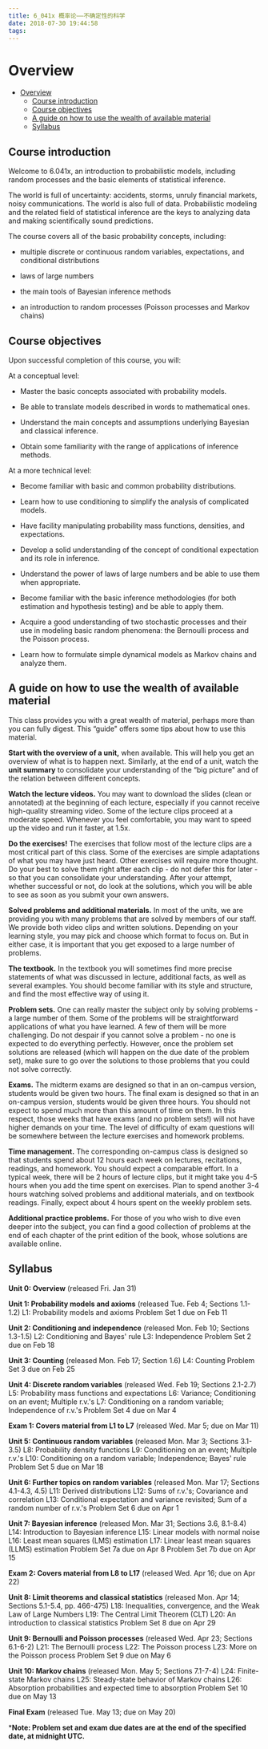 ```yaml
---
title: 6_041x 概率论——不确定性的科学
date: 2018-07-30 19:44:58
tags:
---
```


Overview
========
- [Overview](#overview)
    - [Course introduction](#course-introduction)
    - [Course objectives](#course-objectives)
    - [A guide on how to use the wealth of available material](#a-guide-on-how-to-use-the-wealth-of-available-material)
    - [Syllabus](#syllabus)

Course introduction
-------------------

Welcome to 6.041x, an introduction to probabilistic models, including random processes and the basic elements of statistical inference.

The world is full of uncertainty: accidents, storms, unruly financial markets, noisy communications. The world is also full of data. Probabilistic modeling and the related field of statistical inference are the keys to analyzing data and making scientifically sound predictions.

The course covers all of the basic probability concepts, including:

- multiple discrete or continuous random variables, expectations, and conditional distributions

- laws of large numbers

- the main tools of Bayesian inference methods

- an introduction to random processes (Poisson processes and Markov chains) 

Course objectives
-----------------

Upon successful completion of this course, you will:

At a conceptual level:

- Master the basic concepts associated with probability models.

- Be able to translate models described in words to mathematical ones.

- Understand the main concepts and assumptions underlying Bayesian and classical inference.

- Obtain some familiarity with the range of applications of inference methods. 

At a more technical level:

- Become familiar with basic and common probability distributions.

- Learn how to use conditioning to simplify the analysis of complicated models.

- Have facility manipulating probability mass functions, densities, and expectations.

- Develop a solid understanding of the concept of conditional expectation and its role in inference.

- Understand the power of laws of large numbers and be able to use them when appropriate.

- Become familiar with the basic inference methodologies (for both estimation and hypothesis testing) and be able to apply them.

- Acquire a good understanding of two stochastic processes and their use in modeling basic random phenomena: the Bernoulli process and the Poisson process.

- Learn how to formulate simple dynamical models as Markov chains and analyze them. 

A guide on how to use the wealth of available material
------------------------------------------------------

This class provides you with a great wealth of material, perhaps more than you can fully digest. This “guide" offers some tips about how to use this material.

**Start with the overview of a unit,** when available. This will help you get an overview of what is to happen next. Similarly, at the end of a unit, watch the **unit summary** to consolidate your understanding of the “big picture" and of the relation between different concepts.

**Watch the lecture videos.** You may want to download the slides (clean or annotated) at the beginning of each lecture, especially if you cannot receive high-quality streaming video. Some of the lecture clips proceed at a moderate speed. Whenever you feel comfortable, you may want to speed up the video and run it faster, at 1.5x.

**Do the exercises!** The exercises that follow most of the lecture clips are a most critical part of this class. Some of the exercises are simple adaptations of what you may have just heard. Other exercises will require more thought. Do your best to solve them right after each clip - do not defer this for later - so that you can consolidate your understanding. After your attempt, whether successful or not, do look at the solutions, which you will be able to see as soon as you submit your own answers.

**Solved problems and additional materials.** In most of the units, we are providing you with many problems that are solved by members of our staff. We provide both video clips and written solutions. Depending on your learning style, you may pick and choose which format to focus on. But in either case, it is important that you get exposed to a large number of problems.

**The textbook.** In the textbook you will sometimes find more precise statements of what was discussed in lecture, additional facts, as well as several examples. You should become familiar with its style and structure, and find the most effective way of using it.

**Problem sets.** One can really master the subject only by solving problems - a large number of them. Some of the problems will be straightforward applications of what you have learned. A few of them will be more challenging. Do not despair if you cannot solve a problem - no one is expected to do everything perfectly. However, once the problem set solutions are released (which will happen on the due date of the problem set), make sure to go over the solutions to those problems that you could not solve correctly.

**Exams.** The midterm exams are designed so that in an on-campus version, students would be given two hours. The final exam is designed so that in an on-campus version, students would be given three hours. You should not expect to spend much more than this amount of time on them. In this respect, those weeks that have exams (and no problem sets!) will not have higher demands on your time. The level of difficulty of exam questions will be somewhere between the lecture exercises and homework problems.

**Time management.** The corresponding on-campus class is designed so that students spend about 12 hours each week on lectures, recitations, readings, and homework. You should expect a comparable effort. In a typical week, there will be 2 hours of lecture clips, but it might take you 4-5 hours when you add the time spent on exercises. Plan to spend another 3-4 hours watching solved problems and additional materials, and on textbook readings. Finally, expect about 4 hours spent on the weekly problem sets.

**Additional practice problems.** For those of you who wish to dive even deeper into the subject, you can find a good collection of problems at the end of each chapter of the print edition of the book, whose solutions are available online. 

Syllabus
--------

**Unit 0: Overview** (released Fri. Jan 31)

**Unit 1: Probability models and axioms** (released Tue. Feb 4; Sections 1.1-1.2)
L1: Probability models and axioms
Problem Set 1 due on Feb 11

**Unit 2: Conditioning and independence** (released Mon. Feb 10; Sections 1.3-1.5)
L2: Conditioning and Bayes' rule
L3: Independence
Problem Set 2 due on Feb 18

**Unit 3: Counting** (released Mon. Feb 17; Section 1.6)
L4: Counting
Problem Set 3 due on Feb 25

**Unit 4: Discrete random variables** (released Wed. Feb 19; Sections 2.1-2.7)
L5: Probability mass functions and expectations
L6: Variance; Conditioning on an event; Multiple r.v.'s
L7: Conditioning on a random variable; Independence of r.v.'s
Problem Set 4 due on Mar 4

**Exam 1: Covers material from L1 to L7** (released Wed. Mar 5; due on Mar 11)

**Unit 5: Continuous random variables** (released Mon. Mar 3; Sections 3.1-3.5)
L8: Probability density functions
L9: Conditioning on an event; Multiple r.v.'s
L10: Conditioning on a random variable; Independence; Bayes' rule
Problem Set 5 due on Mar 18

**Unit 6: Further topics on random variables** (released Mon. Mar 17; Sections 4.1-4.3, 4.5)
L11: Derived distributions
L12: Sums of r.v.'s; Covariance and correlation
L13: Conditional expectation and variance revisited; Sum of a random number of r.v.'s
Problem Set 6 due on Apr 1

**Unit 7: Bayesian inference** (released Mon. Mar 31; Sections 3.6, 8.1-8.4)
L14: Introduction to Bayesian inference
L15: Linear models with normal noise
L16: Least mean squares (LMS) estimation
L17: Linear least mean squares (LLMS) estimation
Problem Set 7a due on Apr 8
Problem Set 7b due on Apr 15

**Exam 2: Covers material from L8 to L17** (released Wed. Apr 16; due on Apr 22)

**Unit 8: Limit theorems and classical statistics** (released Mon. Apr 14; Sections 5.1-5.4, pp. 466-475)
L18: Inequalities, convergence, and the Weak Law of Large Numbers
L19: The Central Limit Theorem (CLT)
L20: An introduction to classical statistics
Problem Set 8 due on Apr 29

**Unit 9: Bernoulli and Poisson processes** (released Wed. Apr 23; Sections 6.1-6-2)
L21: The Bernoulli process
L22: The Poisson process
L23: More on the Poisson process
Problem Set 9 due on May 6

**Unit 10: Markov chains** (released Mon. May 5; Sections 7.1-7-4)
L24: Finite-state Markov chains
L25: Steady-state behavior of Markov chains
L26: Absorption probabilities and expected time to absorption
Problem Set 10 due on May 13

**Final Exam** (released Tue. May 13; due on May 20)

***Note: Problem set and exam due dates are at the end of the specified date, at midnight UTC.**